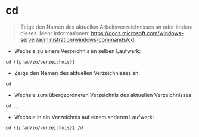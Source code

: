# cd

> Zeige den Namen des aktuellen Arbeitsverzeichnisses an oder ändere dieses.
> Mehr Informationen: <https://docs.microsoft.com/windows-server/administration/windows-commands/cd>.

- Wechsle zu einem Verzeichnis im selben Laufwerk:

`cd {{pfad/zu/verzeichnis}}`

- Zeige den Namen des aktuellen Verzeichnisses an:

`cd`

- Wechsle zum übergeordneten Verzeichnis des aktuellen Verzeichnisses:

`cd ..`

- Wechsle in ein Verzeichnis auf einem anderen Laufwerk:

`cd {{pfad/zu/verzeichnis}} /d`
